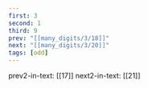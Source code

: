 ```yaml
---
first: 3
second: 1
third: 9
prev: "[[many_digits/3/18]]"
next: "[[many_digits/3/20]]"
tags: [odd]
---
```

prev2-in-text: [[17]]
next2-in-text: [[21]]
